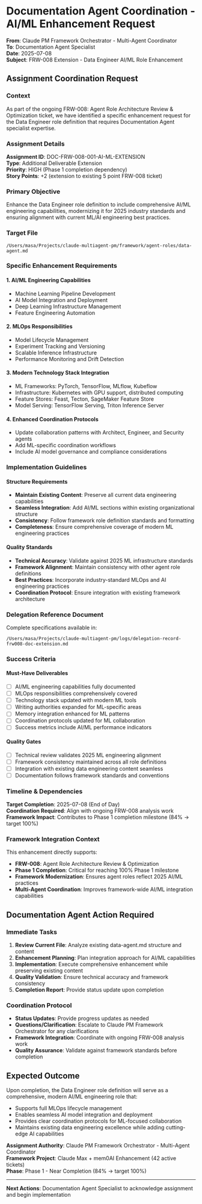 # Documentation Agent Coordination - AI/ML Enhancement Request

**From**: Claude PM Framework Orchestrator - Multi-Agent Coordinator  
**To**: Documentation Agent Specialist  
**Date**: 2025-07-08  
**Subject**: FRW-008 Extension - Data Engineer AI/ML Role Enhancement

## Assignment Coordination Request

### Context
As part of the ongoing FRW-008: Agent Role Architecture Review & Optimization ticket, we have identified a specific enhancement request for the Data Engineer role definition that requires Documentation Agent specialist expertise.

### Assignment Details

**Assignment ID**: DOC-FRW-008-001-AI-ML-EXTENSION  
**Type**: Additional Deliverable Extension  
**Priority**: HIGH (Phase 1 completion dependency)  
**Story Points**: +2 (extension to existing 5 point FRW-008 ticket)

### Primary Objective
Enhance the Data Engineer role definition to include comprehensive AI/ML engineering capabilities, modernizing it for 2025 industry standards and ensuring alignment with current ML/AI engineering best practices.

### Target File
```
/Users/masa/Projects/claude-multiagent-pm/framework/agent-roles/data-agent.md
```

### Specific Enhancement Requirements

#### 1. AI/ML Engineering Capabilities
- Machine Learning Pipeline Development
- AI Model Integration and Deployment
- Deep Learning Infrastructure Management
- Feature Engineering Automation

#### 2. MLOps Responsibilities  
- Model Lifecycle Management
- Experiment Tracking and Versioning
- Scalable Inference Infrastructure
- Performance Monitoring and Drift Detection

#### 3. Modern Technology Stack Integration
- ML Frameworks: PyTorch, TensorFlow, MLflow, Kubeflow
- Infrastructure: Kubernetes with GPU support, distributed computing
- Feature Stores: Feast, Tecton, SageMaker Feature Store
- Model Serving: TensorFlow Serving, Triton Inference Server

#### 4. Enhanced Coordination Protocols
- Update collaboration patterns with Architect, Engineer, and Security agents
- Add ML-specific coordination workflows
- Include AI model governance and compliance considerations

### Implementation Guidelines

#### Structure Requirements
- **Maintain Existing Content**: Preserve all current data engineering capabilities
- **Seamless Integration**: Add AI/ML sections within existing organizational structure
- **Consistency**: Follow framework role definition standards and formatting
- **Completeness**: Ensure comprehensive coverage of modern ML engineering practices

#### Quality Standards
- **Technical Accuracy**: Validate against 2025 ML infrastructure standards
- **Framework Alignment**: Maintain consistency with other agent role definitions
- **Best Practices**: Incorporate industry-standard MLOps and AI engineering practices
- **Coordination Protocol**: Ensure integration with existing framework architecture

### Delegation Reference Document
Complete specifications available in:
```
/Users/masa/Projects/claude-multiagent-pm/logs/delegation-record-frw008-doc-extension.md
```

### Success Criteria

#### Must-Have Deliverables
- [ ] AI/ML engineering capabilities fully documented
- [ ] MLOps responsibilities comprehensively covered
- [ ] Technology stack updated with modern ML tools
- [ ] Writing authorities expanded for ML-specific areas
- [ ] Memory integration enhanced for ML patterns
- [ ] Coordination protocols updated for ML collaboration
- [ ] Success metrics include AI/ML performance indicators

#### Quality Gates
- [ ] Technical review validates 2025 ML engineering alignment
- [ ] Framework consistency maintained across all role definitions
- [ ] Integration with existing data engineering content seamless
- [ ] Documentation follows framework standards and conventions

### Timeline & Dependencies

**Target Completion**: 2025-07-08 (End of Day)  
**Coordination Required**: Align with ongoing FRW-008 analysis work  
**Framework Impact**: Contributes to Phase 1 completion milestone (84% → target 100%)

### Framework Integration Context

This enhancement directly supports:
- **FRW-008**: Agent Role Architecture Review & Optimization
- **Phase 1 Completion**: Critical for reaching 100% Phase 1 milestone
- **Framework Modernization**: Ensures agent roles reflect 2025 AI/ML practices
- **Multi-Agent Coordination**: Improves framework-wide AI/ML integration capabilities

## Documentation Agent Action Required

### Immediate Tasks
1. **Review Current File**: Analyze existing data-agent.md structure and content
2. **Enhancement Planning**: Plan integration approach for AI/ML capabilities
3. **Implementation**: Execute comprehensive enhancement while preserving existing content
4. **Quality Validation**: Ensure technical accuracy and framework consistency
5. **Completion Report**: Provide status update upon completion

### Coordination Protocol
- **Status Updates**: Provide progress updates as needed
- **Questions/Clarification**: Escalate to Claude PM Framework Orchestrator for any clarifications
- **Framework Integration**: Coordinate with ongoing FRW-008 analysis work
- **Quality Assurance**: Validate against framework standards before completion

## Expected Outcome

Upon completion, the Data Engineer role definition will serve as a comprehensive, modern AI/ML engineering role that:
- Supports full MLOps lifecycle management
- Enables seamless AI model integration and deployment
- Provides clear coordination protocols for ML-focused collaboration
- Maintains existing data engineering excellence while adding cutting-edge AI capabilities

**Assignment Authority**: Claude PM Framework Orchestrator - Multi-Agent Coordinator  
**Framework Project**: Claude Max + mem0AI Enhancement (42 active tickets)  
**Phase**: Phase 1 - Near Completion (84% → target 100%)

---

**Next Actions**: Documentation Agent Specialist to acknowledge assignment and begin implementation